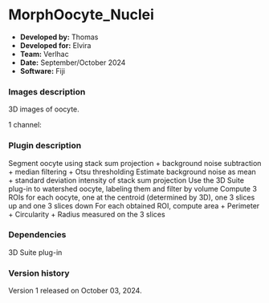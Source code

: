 # MorphOocyte_Nuclei

* **Developed by:** Thomas
* **Developed for:** Elvira
* **Team:** Verlhac
* **Date:** September/October 2024
* **Software:** Fiji


### Images description

3D images of oocyte.

1 channel: 

### Plugin description

Segment oocyte using stack sum projection + background noise subtraction + median filtering + Otsu thresholding
Estimate background noise as mean + standard deviation intensity of stack sum projection
Use the 3D Suite plug-in to watershed oocyte, labeling them and filter by volume
Compute 3 ROIs for each oocyte, one at the centroid (determined by 3D), one 3 slices up and one 3 slices down
For each obtained ROI, compute area + Perimeter + Circularity + Radius measured on the 3 slices

### Dependencies

3D Suite plug-in

### Version history

Version 1 released on October 03, 2024.
